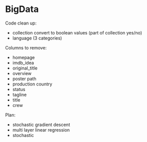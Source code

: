 # BigData

Code clean up:
  - collection convert to boolean values (part of collection yes/no)
  - language (3 categories)

Columns to remove:
  - homepage
  - imdb_idea
  - original_title
  - overview
  - poster path
  - production country
  - status
  - tagline
  - title
  - crew

Plan:
- stochastic gradient descent
- multi layer linear regression
- stochastic
